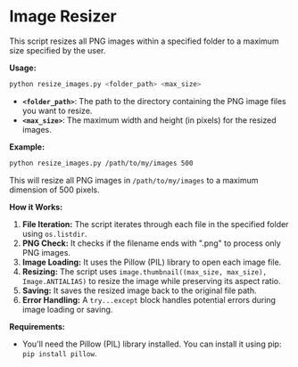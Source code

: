 # Image Resizer

This script resizes all PNG images within a specified folder to a maximum size specified by the user. 

**Usage:**

```bash
python resize_images.py <folder_path> <max_size>
```

* **`<folder_path>`**: The path to the directory containing the PNG image files you want to resize.
* **`<max_size>`**:  The maximum width and height (in pixels) for the resized images.


**Example:**

```bash
python resize_images.py /path/to/my/images 500
```
This will resize all PNG images in `/path/to/my/images` to a maximum dimension of 500 pixels.



**How it Works:**

1. **File Iteration:** The script iterates through each file in the specified folder using `os.listdir`.
2. **PNG Check:** It checks if the filename ends with ".png" to process only PNG images.
3. **Image Loading:**  It uses the Pillow (PIL) library to open each image file.
4. **Resizing:** The script uses `image.thumbnail((max_size, max_size), Image.ANTIALIAS)` to resize the image while preserving its aspect ratio.
5. **Saving:** It saves the resized image back to the original file path.
6. **Error Handling:** A `try...except` block handles potential errors during image loading or saving.

**Requirements:**


* You'll need the Pillow (PIL) library installed. You can install it using pip: `pip install pillow`.
